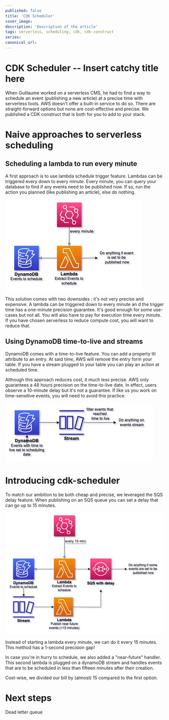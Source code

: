 ```yaml
---
published: false
title: 'CDK Scheduler'
cover_image:
description: 'Description of the article'
tags: serverless, scheduling, cdk, cdk-construct
series:
canonical_url:
---
```


# CDK Scheduler -- Insert catchy title here

When Guillaume worked on a serverless CMS, he had to find a way to schedule an event (publishing a new article) at a precise time with serverless tools. AWS doesn't offer a built-in service to do so. There are straight-forward options but none are cost-effective and precise. We published a CDK construct that is both for you to add to your stack.

# Naive approaches to serverless scheduling

## Scheduling a lambda to run every minute

A first approach is to use lambda schedule trigger feature. Lambdas can be triggered every down to every minute. Every minute, you can query your database to find if any events need to be published now. If so, run the action you planned (like publishing an article), else do nothing.

![Trigger a lambda every minute to check if any events needs to be scheduled](./assets/naive-approach-lambda.jpg)

This solution comes with two downsides : it's not very precise and expensive. A lambda can be triggered down to every minute an d the trigger time has a one-minute precision guarantee. It's good enough for some use-cases but not all. You will also have to pay for execution time every minute. If you have chosen serverless to reduce compute cost, you will want to reduce that.

## Using DynamoDB time-to-live and streams

DynamoDB comes with a time-to-live feature. You can add a property ttl attribute to an entry. At said time, AWS will remove the entry form your table. If you have a stream plugged to your table you can play an action at scheduled time.

Although this approach reduces cost, it much less precise. AWS only guarantees a 48 hours precision on the time-to-live date. In effect, users observe a 10-minute delay but it's not a guarantee. If like us you work on time-sensitive events, you will need to avoid this practice.

![Use Dynaomdb time-to-live feature to trigger events with one-day precision](./assets/naive-approach-ttl.jpg)

# Introducing cdk-scheduler

To match our ambition to be both cheap and precise, we leveraged the SQS delay feature. When publishing on an SQS queue you can set a delay that can go up to 15 minutes.

![cdk-scheduler leverages SQS delay feature to trigger events precisely](./assets/cdk-scheduler-architecture.jpg)

Instead of starting a lambda every minute, we can do it every 15 minutes. This method has a 1-second precision gap!

In case you're in hurry to schedule, we also added a "near-future" handler. This second lambda is plugged on a dynamoDB stream and handles events that are to be scheduled in less than fifteen minutes after their creation.

Cost-wise, we divided our bill by (almost) 15 compared to the first option.

# Next steps

Dead letter queue
